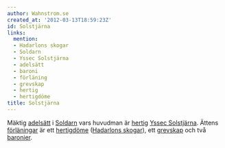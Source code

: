 ```yaml
---
author: Wahnstrom.se
created_at: '2012-03-13T18:59:23Z'
id: Solstjärna
links:
  mention:
  - Hadarlons skogar
  - Soldarn
  - Yssec Solstjärna
  - adelsätt
  - baroni
  - förläning
  - grevskap
  - hertig
  - hertigdöme
title: Solstjärna
---
```


Mäktig [adelsätt] i [Soldarn] vars huvudman är [hertig][] [Yssec Solstjärna]. Ättens [förläningar]
är ett [hertigdöme] ([Hadarlons skogar]), ett [grevskap] och två [baronier].

  [adelsätt]: adelsätt
  [Soldarn]: Soldarn
  [hertig]: hertig
  [Yssec Solstjärna]: Yssec_Solstjärna
  [förläningar]: förläning
  [hertigdöme]: hertigdöme
  [Hadarlons skogar]: Hadarlons_skogar
  [grevskap]: grevskap
  [baronier]: baroni